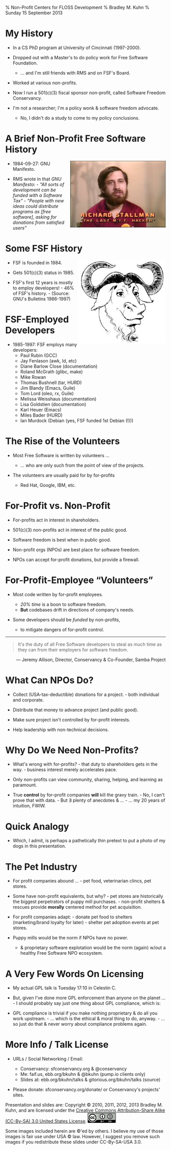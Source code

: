 % Non-Profit Centers for FLOSS Development
% Bradley M. Kuhn
% Sunday 15 September 2013

# My History

+ In a CS PhD program at University of Cincinnati (1997-2000).

+ Dropped out with a Master's to do policy work for Free Software Foundation.
     + &hellip; and I'm still friends with RMS and on FSF's Board.

+ Worked at various non-profits.

+ Now I run a 501(c)(3) fiscal sponsor non-profit, called Software Freedom Conservancy.

+ I'm not a researcher; I'm a policy wonk &amp; software freedom advocate.
     + No, I didn't do a study to come to my policy conclusions.

# A Brief Non-Profit Free Software History

<img src="rms-80s-scaled.png" align="right" />

+ 1984-09-27: GNU Manifesto.

+ RMS wrote in that *GNU Manifesto*:
      - *"All sorts of development can be funded with a Software Tax"*
      - *"People with new ideas could distribute programs as [free software], asking for donations from satisfied users"*

# Some FSF History

<img src="gnu-head.jpg" align="right" />

+ FSF is founded in 1984.

+ Gets 501(c)(3) status in 1985.

+ FSF's first 12 years is mostly to employ developers!
      - 46% of FSF's history.
      - (Source: GNU's Bulletins 1986-1997)

# FSF-Employed Developers

+ 1985-1997: FSF employs many developers:
    + Paul Rubin (GCC)
    + Jay Fenlason (awk, ld, etc)
    + Diane Barlow Close (documentation)
    + Roland McGrath (glibc, make)
    + Mike Rowan
    + Thomas Bushnell (tar, HURD)
    + Jim Blandy (Emacs, Guile)
    + Tom Lord (oleo, rx, Guile)
    + Melissa Weisshaus (documentation)
    + Lisa Goldstien (documentation)
    + Karl Heuer (Emacs)
    + Miles Bader (HURD)
    + Ian Murdock (Debian (yes, FSF funded 1st Debian (!)))

# The Rise of the Volunteers

+ Most Free Software is written by volunteers &hellip;
     + &hellip; who are only such from the point of view of the projects.

+ The volunteers are usually paid for by for-profits
     - Red Hat, Google, IBM, etc.

# For-Profit vs. Non-Profit

+ For-profits act in interest in shareholders.

+ 501(c)(3) non-profits act in interest of the public good.

+ Software freedom is best when in public good.

+ Non-profit orgs (NPOs) are best place for software freedom.

+ NPOs can accept for-profit donations, but provide a firewall.

# For-Profit-Employee &ldquo;Volunteers&rdquo;

+ Most code written by for-profit employees.
     + *20% time* is a boon to software freedom.
     + **But** codebases drift in directions of company's needs.

+ Some developers should be *funded* by non-profits,
     - to mitigate dangers of for-profit control.

***

> It's the duty of all Free Software developers to steal as much time as they can from their employers for software freedom.

<span class="fitonslide">
<p align=right>
 &mdash; Jeremy Allison, Director, Conservancy &amp; Co-Founder, Samba Project
</p>
</span>

# What Can NPOs Do?

+ Collect (USA-tax-deductible) donations for a project.
      - both individual and corporate.

+ Distribute that money to advance project (and public good).

+ Make sure project isn't controlled by for-profit interests.

+ Help leadership with non-technical decisions.

# Why Do We Need Non-Profits?

+ What's wrong with for-profits?
      - that duty to shareholders gets in the way.
      - business interest merely accelerates pace.

+ Only non-profits can view community, sharing, helping, and learning as paramount.

+ True **control** by for-profit companies **will** kill the gravy train.
      - No, I can't prove that with data.
      - But ∃ plenty of anecdotes &amp; &hellip;
      - &hellip; my 20 years of intuition, FWIW.

# Quick Analogy

+ Which, I admit, is perhaps a pathetically thin pretext to put a photo of my dogs in this presentation.

# The Pet Industry

+ For profit companies abound &hellip;
      - pet food, veterinarian clincs, pet stores.

+ Some have non-profit equivalents, but why?
      - pet stores are historically the biggest perpetrators of puppy mill purchases.
      - non-profit shelters &amp; rescues provide **morally** centered method for pet acquisition.

+ For profit companies adapt:
      - donate pet food to shelters (marketing/brand loyalty for later)
      - shelter pet adoption events at pet stores.
 
+ Puppy mills would be the norm if NPOs have no power.
     - &amp; proprietary software explotation would be the norm (again) w/out a healthy Free Software NPO ecosystem.

# A Very Few Words On Licensing

+ My actual GPL talk is Tuesday 17:10 in Celestin C.

+ But, given I've done more GPL enforcement than anyone on the planet &hellip;
      - I should probably say just one thing about GPL compliance, which is:

+ GPL compliance is trivial if you make nothing proprietary &amp; do all you work upstream.
      - &hellip; which is the ethical &amp; moral thing to do, anyway.
      - &hellip; so just do that &amp; never worry about compliance problems again.

# More Info / Talk License

+ URLs / Social Networking / Email:
     - Conservancy: sfconservancy.org &amp; @conservancy
     - Me: faif.us, ebb.org/bkuhn &amp; @bkuhn (pump.io clients only)
     - Slides at: ebb.org/bkuhn/talks &amp; gitorious.org/bkuhn/talks (source)

+ Please donate: sfconservancy.org/donate/ or Conservancy's projects' sites.

<span class="fitonslide">
<p>Presentation and slides are: Copyright &copy; 2010, 2011, 2012, 2013 Bradley M. Kuhn, and are licensed under the <a href="http://creativecommons.org/licenses/by-sa/3.0/usa/">Creative Commons Attribution-Share Alike (CC-By-SA) 3.0 United States License</a>. <img src="cc-by-sa-3-0_88x31.png"/></p>

<p>Some images included herein are &copy;'ed by others. I believe my use of those images is fair use under USA &copy; law.  However, I suggest you remove such images if you redistribute these slides under CC-By-SA-USA 3.0.
</p>
</span>
